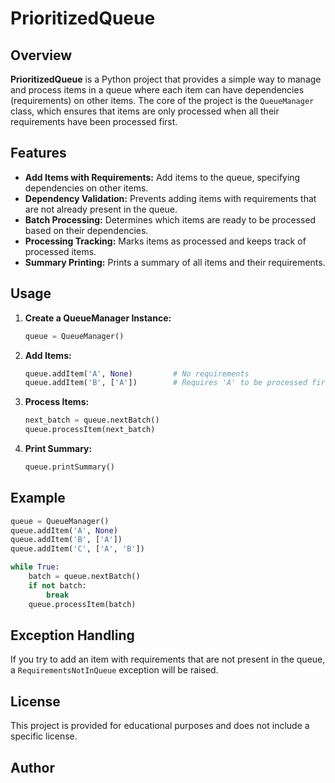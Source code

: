 # PrioritizedQueue

## Overview

**PrioritizedQueue** is a Python project that provides a simple way to manage and process items in a queue where each item can have dependencies (requirements) on other items. The core of the project is the `QueueManager` class, which ensures that items are only processed when all their requirements have been processed first.

## Features

- **Add Items with Requirements:** Add items to the queue, specifying dependencies on other items.
- **Dependency Validation:** Prevents adding items with requirements that are not already present in the queue.
- **Batch Processing:** Determines which items are ready to be processed based on their dependencies.
- **Processing Tracking:** Marks items as processed and keeps track of processed items.
- **Summary Printing:** Prints a summary of all items and their requirements.

## Usage

1. **Create a QueueManager Instance:**
    ```python
    queue = QueueManager()
    ```

2. **Add Items:**
    ```python
    queue.addItem('A', None)         # No requirements
    queue.addItem('B', ['A'])        # Requires 'A' to be processed first
    ```

3. **Process Items:**
    ```python
    next_batch = queue.nextBatch()
    queue.processItem(next_batch)
    ```

4. **Print Summary:**
    ```python
    queue.printSummary()
    ```

## Example

```python
queue = QueueManager()
queue.addItem('A', None)
queue.addItem('B', ['A'])
queue.addItem('C', ['A', 'B'])

while True:
    batch = queue.nextBatch()
    if not batch:
        break
    queue.processItem(batch)
```

## Exception Handling

If you try to add an item with requirements that are not present in the queue, a `RequirementsNotInQueue` exception will be raised.

## License

This project is provided for educational purposes and does not include a specific license.

## Author
